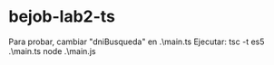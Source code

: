 # bejob-lab2-ts
Para probar, cambiar "dniBusqueda" en .\main.ts
Ejecutar:
tsc -t es5 .\main.ts
node .\main.js